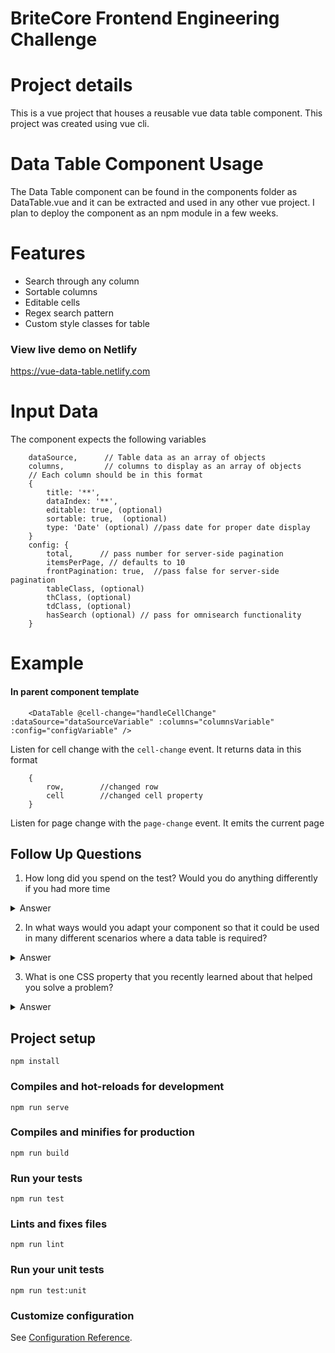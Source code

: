 # BriteCore Frontend Engineering Challenge

# Project details
This is a vue project that houses a reusable vue data table component. This project was created using vue cli. 

# Data Table Component Usage
The Data Table component can be found in the components folder as DataTable.vue and it can be extracted and used in any other vue project. I plan to deploy the component as an npm module in a few weeks.

# Features
* Search through any column
* Sortable columns
* Editable cells
* Regex search pattern
* Custom style classes for table

### View live demo on Netlify ###
<https://vue-data-table.netlify.com>

# Input Data
The component expects the following variables
```
    dataSource,      // Table data as an array of objects
    columns,         // columns to display as an array of objects
    // Each column should be in this format
    {
        title: '**',
        dataIndex: '**',
        editable: true, (optional)
        sortable: true,  (optional)
        type: 'Date' (optional) //pass date for proper date display
    }
    config: {
        total,      // pass number for server-side pagination
        itemsPerPage, // defaults to 10
        frontPagination: true,  //pass false for server-side pagination
        tableClass, (optional)
        thClass, (optional)
        tdClass, (optional)
        hasSearch (optional) // pass for omnisearch functionality
    } 
```

# Example
#### In parent component template ####
```
    <DataTable @cell-change="handleCellChange" :dataSource="dataSourceVariable" :columns="columnsVariable" :config="configVariable" />
```

Listen for cell change with the `cell-change` event. It returns data in this format
```
    {
        row,        //changed row
        cell        //changed cell property
    }
```
Listen for page change with the `page-change` event. It emits the current page

## Follow Up Questions ##
1. How long did you spend on the test? Would you do anything differently if you had more time
<details>
    <summary>
        Answer
    </summary>
    <p>
        I spent about 19 hours on the test spread over three days. If I had more time I would love to extract the pagination and make it a component of it's own. I would also like to make the data table component allow custom sorting and filter functions. I believe there are alot more things to add, there are endless possibilities.
    </p>
</details>


2. In what ways would you adapt your component so that it could be used in many different scenarios where a data table is required?
<details>
    <summary>
        Answer
    </summary>
    <p>
        Firstly, I would deploy as an npm module for vue applications. I'm also thinking of creating a standalone vue component build so it can be used in any frontend project.
    </p>
</details>


3. What is one CSS property that you recently learned about that helped you solve a problem?
<details>
    <summary>
        Answer
    </summary>
    <p>
        Well, all the css properties I used in this test have been used by me at some point in the past. But a new thing I learned while solving this problem is, the use of the HTML5 contenteditable property. 
    </p>
</details>

## Project setup
```
npm install
```

### Compiles and hot-reloads for development
```
npm run serve
```

### Compiles and minifies for production
```
npm run build
```

### Run your tests
```
npm run test
```

### Lints and fixes files
```
npm run lint
```

### Run your unit tests
```
npm run test:unit
```

### Customize configuration
See [Configuration Reference](https://cli.vuejs.org/config/).
